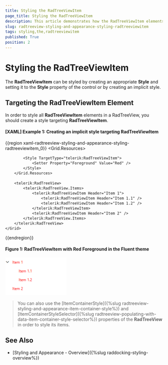 ```yaml
---
title: Styling the RadTreeViewItem
page_title: Styling the RadTreeViewItem
description: This article demonstrates how the RadTreeViewItem elements can be styled.
slug: radtreeview-styling-and-appearance-styling-radtreeviewitem
tags: styling,the,radtreeviewitem
published: True
position: 2
---
```


# Styling the RadTreeViewItem

The __RadTreeViewItem__ can be styled by creating an appropriate __Style__ and setting it to the __Style__ property of the control or by creating an implicit style.

## Targeting the RadTreeViewItem Element

In order to style all __RadTreeViewItem__ elements in a RadTreeView, you should create a style targeting __RadTreeViewItem__.

#### __[XAML] Example 1: Creating an implicit style targeting RadTreeViewItem__

{{region xaml-radtreeview-styling-and-appearance-styling-radtreeviewitem_0}}
	<Grid>
        <Grid.Resources>
            <!-- If you are using the NoXaml binaries, you will have to base the style on the default one for the theme like so: 
			<Style TargetType="telerik:RadTreeViewItem" BasedOn="{StaticResource RadTreeViewItemStyle}">-->

			<Style TargetType="telerik:RadTreeViewItem">
				<Setter Property="Foreground" Value="Red" />
			</Style>
        </Grid.Resources>
        
        <telerik:RadTreeView>
            <telerik:RadTreeView.Items>
                <telerik:RadTreeViewItem Header="Item 1">
                    <telerik:RadTreeViewItem Header="Item 1.1" />
                    <telerik:RadTreeViewItem Header="Item 1.2" />
                </telerik:RadTreeViewItem>
                <telerik:RadTreeViewItem Header="Item 2" />
            </telerik:RadTreeView.Items>
        </telerik:RadTreeView>
    </Grid>
{{endregion}}

#### __Figure 1: RadTreeViewItem with Red Foreground in the Fluent theme__
![RadTreeViewItems with Red Foreground](images/RadTreeView_RadTreeViewItem_Style.png)

> You can also use the [ItemContainerStyle]({%slug radtreeview-styling-and-appearance-item-container-style%}) and [ItemContainerStyleSelector]({%slug radtreeview-populating-with-data-item-container-style-selector%}) properties of the __RadTreeView__ in order to style its items. 

## See Also

 * [Styling and Appearance - Overview]({%slug raddocking-styling-overview%})